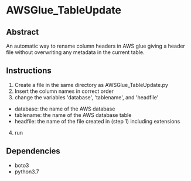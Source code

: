 # AWSGlue_TableUpdate

## Abstract
An automatic way to rename column headers in AWS glue giving a header file without overwriting any metadata in the current table.

## Instructions
1. Create a file in the same directory as AWSGlue_TableUpdate.py
2. Insert the column names in correct order
3. change the variables 'database', 'tablename', and 'headfile' 
  - database: the name of the AWS database
  - tablename: the name of the AWS database table
  - headfile: the name of the file created in (step 1) including extensions
4. run 

## Dependencies
- boto3
- python3.7

